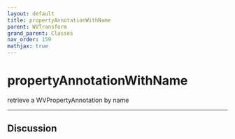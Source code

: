 ```yaml
---
layout: default
title: propertyAnnotationWithName
parent: WVTransform
grand_parent: Classes
nav_order: 159
mathjax: true
---
```


#  propertyAnnotationWithName

retrieve a WVPropertyAnnotation by name


---

## Discussion

  
